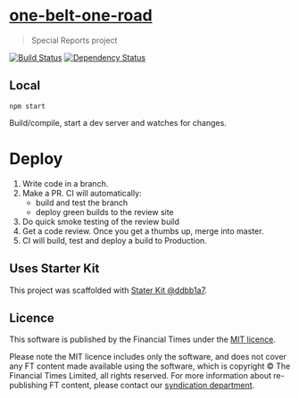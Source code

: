 # [one-belt-one-road](https://ig.ft.com/sites/special-reports/one-belt-one-road/)

> Special Reports project

[![Build Status][circle-image]][circle-url] [![Dependency Status][devdeps-image]][devdeps-url]

## Local

```
npm start
```

Build/compile, start a dev server and watches for changes.

# Deploy

1. Write code in a branch.
2. Make a PR. CI will automatically:
    * build and test the branch
    * deploy green builds to the review site
3. Do quick smoke testing of the review build
4. Get a code review. Once you get a thumbs up, merge into master.
5. CI will build, test and deploy a build to Production.


## Uses Starter Kit

This project was scaffolded with [Stater Kit @ddbb1a7](https://github.com/ft-interactive/starter-kit/tree/ddbb1a7).

## Licence
This software is published by the Financial Times under the [MIT licence](http://opensource.org/licenses/MIT).

Please note the MIT licence includes only the software, and does not cover any FT content made available using the software, which is copyright &copy; The Financial Times Limited, all rights reserved. For more information about re-publishing FT content, please contact our [syndication department](http://syndication.ft.com/).

<!-- badge URLs -->
[circle-url]: https://circleci.com/gh/ft-interactive/one-belt-one-road
[circle-image]: https://circleci.com/gh/ft-interactive/one-belt-one-road/tree/master.svg?style=shield

[devdeps-url]: https://david-dm.org/ft-interactive/one-belt-one-road#info=devDependencies
[devdeps-image]: https://img.shields.io/david/dev/ft-interactive/one-belt-one-road.svg?style=flat-square
